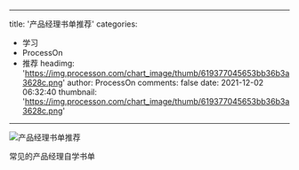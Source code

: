 
---
title: '产品经理书单推荐'
categories: 
 - 学习
 - ProcessOn
 - 推荐
headimg: 'https://img.processon.com/chart_image/thumb/619377045653bb36b3a3628c.png'
author: ProcessOn
comments: false
date: 2021-12-02 06:32:40
thumbnail: 'https://img.processon.com/chart_image/thumb/619377045653bb36b3a3628c.png'
---

<div>   
<img class="thumb" alt="产品经理书单推荐" src="https://img.processon.com/chart_image/thumb/619377045653bb36b3a3628c.png" referrerpolicy="no-referrer">
<p>常见的产品经理自学书单</p>  
</div>
            
